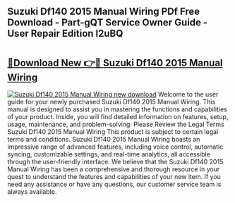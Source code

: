 ## Suzuki Df140 2015 Manual Wiring PDf Free Download - Part-gQT Service Owner Guide - User Repair Edition l2uBQ

# <h2><a href="http://bc47077.oget.top/?id=Suzuki+Df140+2015+Manual+Wiring">🔗Download New 👉🔴 Suzuki Df140 2015 Manual Wiring</a></h2>

[![Suzuki Df140 2015 Manual Wiring new download](https://i.imgur.com/5g1atiW.png)](http://bc47077.oget.top/?id=Suzuki+Df140+2015+Manual+Wiring)
Welcome to the user guide for your newly purchased Suzuki Df140 2015 Manual Wiring. This manual is designed to assist you in mastering the functions and capabilities of your product. Inside, you will find detailed information on features, setup, usage, maintenance, and problem-solving. Please Review the Legal Terms Suzuki Df140 2015 Manual Wiring This product is subject to certain legal terms and conditions. Suzuki Df140 2015 Manual Wiring boasts an impressive range of advanced features, including voice control, automatic syncing, customizable settings, and real-time analytics, all accessible through the user-friendly interface. We believe that the Suzuki Df140 2015 Manual Wiring has been a comprehensive and thorough resource in your quest to understand the features and capabilities of your new item. If you need any assistance or have any questions, our customer service team is always available.
